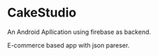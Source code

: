 # CakeStudio

An Android Apllication using firebase as backend.

E-commerce based app with json pareser.

